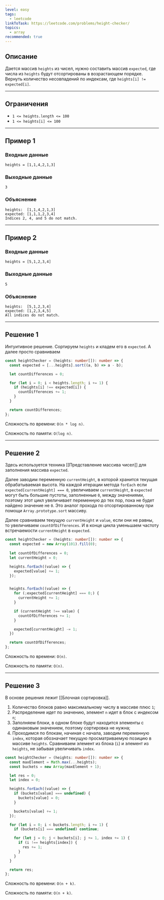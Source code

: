 ```yaml
---
level: easy
tags:
  - leetcode
linkToTask: https://leetcode.com/problems/height-checker/
topics:
  - array
recommended: true
---
```

## Описание

Дается массив `heights` из чисел, нужно составить массив `expected`, где числа из `heights` будут отсортированы в возрастающем порядке. Вернуть количество несовпадений по индексам, где `heights[i] != expected[i]`.

---
## Ограничения

- `1 <= heights.length <= 100`
- `1 <= heights[i] <= 100`

---
## Пример 1

### Входные данные

```
heights = [1,1,4,2,1,3]
```
### Выходные данные

```
3
```
### Объяснение

```
heights:  [1,1,4,2,1,3]
expected: [1,1,1,2,3,4]
Indices 2, 4, and 5 do not match.
```

---
## Пример 2

### Входные данные

```
heights = [5,1,2,3,4]
```
### Выходные данные

```
5
```
### Объяснение

```
heights:  [5,1,2,3,4]
expected: [1,2,3,4,5]
All indices do not match.
```

---
## Решение 1

Интуитивное решение. Сортируем `heights` и кладем его в `expected`. А далее просто сравниваем 

```typescript
const heightChecker = (heights: number[]): number => {
  const expected = [...heights].sort((a, b) => a - b);

  let countDifferences = 0;

  for (let i = 0; i < heights.length; i += 1) {
    if (heights[i] !== expected[i]) {
      countDifferences += 1;
    }
  }

  return countDifferences;
};
```

Сложность по времени: `O(n * log n)`.

Сложность по памяти: `O(log n)`.

---
## Решение 2

Здесь используется техника [[Представление массива чисел]] для заполнения массива `expected`.

Далее заводим переменную `currentHeight`, в которой хранится текущая обрабатываемая высота. На каждой итерации метода `forEach` если `expected[currentHeight] === 0`, увеличиваем `currentHeight`, в `expected` могут быть большие пустоты, заполненные `0`, между значениями, поэтому этот цикл увеличивает переменную до тех пор, пока не будет найдено значение не `0`. Это аналог прохода по отсортированному при помощи `Array.prototype.sort` массиву.

Далее сравниваем текущую `currentHeight` и `value`, если они не равны, то увеличиваем `countOfDifferences`. И в конце цикла уменьшаем частоту встречаемости `currentHeight` в `expected`.

```typescript
const heightChecker = (heights: number[]): number => {
  const expected = new Array(101).fill(0);
  
  let countOfDifferences = 0;
  let currentHeight = 0;

  heights.forEach((value) => {
    expected[value] += 1;
  });


  heights.forEach((value) => {
    for (;expected[currentHeight] === 0;) {
      currentHeight += 1;
    }

    if (currentHeight !== value) {
      countOfDifferences += 1;
    }

    expected[currentHeight] -= 1;
  })

  return countOfDifferences;
};
```

Сложность по времени: `O(n)`.

Сложность по памяти: `O(n)`.

---
## Решение 3

В основе решения лежит [[Блочная сортировка]].

1. Количество блоков равно максимальному числу в массиве плюс `1`;
2. Распределение идет по значению, элемент `n` идет в блок с индексом `n`;
3. Заполняем блоки, в одном блоке будут находится элементы с одинаковым значением, поэтому сортировка не нужна;
4. Проходимся по блокам, начиная с начала, заводим переменную `index`, которая обозначает текущую просматриваемую позицию в массиве `heights`. Сравниваем элемент из блока (`i`) и элемент из `heights`, не забывая увеличивать `index`.

```typescript
const heightChecker = (heights: number[]): number => {
  const maxElement = Math.max(...heights);
  const buckets = new Array(maxElement + 1);

  let res = 0;
  let index = 0;

  heights.forEach((value) => {
    if (buckets[value] === undefined) {
      buckets[value] = 0;
    }

    buckets[value] += 1;
  });

  for (let i = 0; i < buckets.length; i += 1) {
    if (buckets[i] === undefined) continue;

    for (let j = 0; j < buckets[i]; j += 1, index += 1) {
      if (i !== heights[index]) {
        res += 1;
      }
    }
  }

  return res;
};
```

Сложность по времени: `O(n + k)`.

Сложность по памяти: `O(n + k)`.